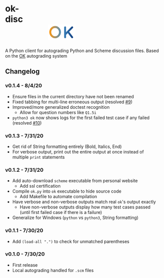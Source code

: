 <p align="center"><h1>ok-disc&nbsp;&nbsp;&nbsp;&nbsp;&nbsp;&nbsp;&nbsp;&nbsp;&nbsp;&nbsp;&nbsp;&nbsp;&nbsp;&nbsp;&nbsp;&nbsp;&nbsp;&nbsp;&nbsp;&nbsp;&nbsp;&nbsp;&nbsp;&nbsp;&nbsp;&nbsp;&nbsp;&nbsp;&nbsp;&nbsp;&nbsp;&nbsp;&nbsp;&nbsp;&nbsp;&nbsp;&nbsp;&nbsp;&nbsp;&nbsp;&nbsp;&nbsp;&nbsp;&nbsp;&nbsp;&nbsp;&nbsp;&nbsp;&nbsp;&nbsp;&nbsp;&nbsp;&nbsp;&nbsp;&nbsp;&nbsp;&nbsp;&nbsp;&nbsp;&nbsp;&nbsp;&nbsp;&nbsp;&nbsp;&nbsp;&nbsp;&nbsp;&nbsp;&nbsp;&nbsp;&nbsp;&nbsp;&nbsp;&nbsp;&nbsp;&nbsp;&nbsp;&nbsp;&nbsp;&nbsp;&nbsp;&nbsp;&nbsp;&nbsp;&nbsp;&nbsp;&nbsp;&nbsp;<img src="https://github.com/LarynQi/ok-disc/blob/master/assets/ok-logo.png" alt="drawing" height="50"/></h1></p>

A Python client for autograding Python and Scheme discussion files. Based on the [OK](https://github.com/okpy/ok-client) autograding system 

## Changelog
### v0.1.4 - 8/4/20
* Ensure files in the current directory have not been renamed
* Fixed tabbing for multi-line erroneous output (resolved [#9](https://github.com/LarynQi/ok-disc/issues/9))
* Improved/more generalized doctest recognition
  * Allow for question numbers like `Q1.5i`
* `python3 ok` now shows logs for the first failed test case if any failed (resolved [#10](https://github.com/LarynQi/ok-disc/issues/10))

### v0.1.3 - 7/31/20
* Get rid of String formatting entirely (Bold, Italics, End)
* For verbose output, print out the entire output at once instead of multiple `print` statements

### v0.1.2 - 7/31/20
* Add auto-download `scheme` executable from personal website
  * Add ssl certification
* Compile `ok.py` into `ok` executable to hide source code
  * Add Makefile to automate compilation
* Have verbose and non-verbose outputs match real `ok`'s output exactly
  * Have non-verbose outputs display how many test cases passed (until first failed case if there is a failure)
* Generalize for Windows (`python` vs `python3`, String formatting)

### v0.1.1 - 7/30/20
* Add `(load-all ".")` to check for unmatched parentheses

### v0.1.0 - 7/30/20
* First release
* Local autograding handled for `.scm` files
